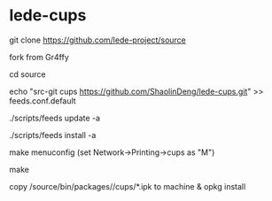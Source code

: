 # lede-cups

git clone https://github.com/lede-project/source 

fork from Gr4ffy

cd source

echo "src-git cups https://github.com/ShaolinDeng/lede-cups.git" >> feeds.conf.default

./scripts/feeds update -a

./scripts/feeds install -a

make menuconfig (set Network->Printing->cups as "M")

make

copy /source/bin/packages/<arch>/cups/*.ipk to machine & opkg install 
